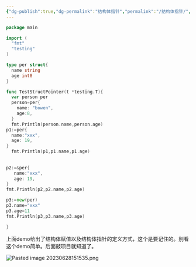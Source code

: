 ```yaml
---
{"dg-publish":true,"dg-permalink":"结构体指针","permalink":"/结构体指针/","noteIcon":"","created":"2022-11-09","updated":""}
---
```



```go
package main

import (
  "fmt"
  "testing"
)

type per struct{
  name string
  age int8
}

func TestStructPointer(t *testing.T){
  var person per
  person=per{
    name: "bowen",
    age:8,
  }
  fmt.Println(person.name,person.age)
p1:=per{
  name:"xxx",
  age: 19,
}
  fmt.Println(p1,p1.name,p1.age)
  
  
p2:=&per{
   name:"xxx",
   age: 19,
}
fmt.Println(p2,p2.name,p2.age)

p3:=new(per)
p3.name="xxx"
p3.age=11
fmt.Println(p3,p3.name,p3.age)

}
```

上面demo给出了结构体赋值以及结构体指针的定义方式，这个是要记住的。别看这个demo简单。后面敲项目就知道了。

![Pasted image 20230628151535.png](/img/user/Z.image/Go/Pasted%20image%2020230628151535.png)